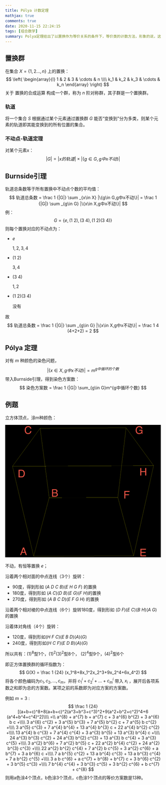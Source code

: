 ```yaml
---
title: Pólya 计数定理
mathjax: true
comments: true
date: 2020-11-15 22:24:15
tags: [组合数学]
summary: Polya定理给出了以置换作为等价关系的条件下，等价类的计数方法，形象的说，这个就是求出了本质不同的染色方案数。
---
```


## 置换群

在集合 $X=\{1,2...,n\}$ 上的置换：
$$
\left(
\begin{array}{l}
1 & 2 & 3 & \cdots & n \\\\
k_1 & k_2 & k_3 & \cdots & k_n
\end{array}
\right)
$$
关于 置换的合成运算 构成一个群，称为 $n$ 阶对称群，其子群是一个置换群。

### 轨道

将一个集合 $S$ 根据通过某个元素通过置换群 $G$ 能否“变换到”分为多类，则某个元素的轨道即其能变换到的所有位置的集合。

### 不动点-轨道定理

对某个元素x：
$$
|G| = |x的轨道|\times |\{g\in G,g中x不动\}|
$$

## Burnside引理

轨道总条数等于所有置换中不动点个数的平均值：
$$
轨道总条数 = \frac 1 {|G|} \sum _{x\in X} |\{g\in G,g中x不动\}| = \frac 1 {|G|} \sum _{g\in G} |\{x\in X,g中x不动\}|
$$
例：
$$
G=\{e,(1\ 2),(3\ 4),(1\ 2)(3\ 4)\}
$$
则每个置换对应的不动点为：

- $e$

  $1,2,3,4$

- $(1\ 2)$

  $3, 4$

- $(3\ 4)$

  $1, 2$

- $(1\ 2)(3\ 4)$

  没有

故
$$
轨道总条数 = \frac 1 {|G|} \sum _{g\in G} |\{x\in X,g中x不动\}| = \frac 1 4 (4+2+2) = 2
$$

## Pólya 定理

对有 $m$ 种颜色的染色问题，
$$
|\{x\in X,g中x不动\}| = m ^ {g中循环的个数}
$$
带入Burnside引理，得到染色方案数：
$$
染色方案数 = \frac 1 {|G|} \sum_{g\in G}m^{g中循环个数}
$$

## 例题

立方体顶点，涂m种颜色：

![cube](Polya-计数定理/cube.png)

不动，有恒等置换 $e$；

沿着两个相对面的中点连线（3个）旋转：

- 90度，得到形如 $(A\ D\ C\ B)(E\ H\ G\ F)$ 的置换
- 180度，得到形如 $(A\ C)(D\ B)(E\ G)(F\ H)$的置换
- 270度，得到形如 $(A\ B\ C\ D)(E\ F\ G\ H)$ 的置换

沿着两个相对棱的中点连线（6个）旋转180度，得到形如 $(D\ F)(E\ C)(B\ H)(A\ G)$的置换

沿着体对角线（4个）旋转：

- 120度，得到形如$(H\ F\ C)(E\ B\ D)(A)(G)$
- 240度，得到形如$(H\ C\ F)(E\ D\ B)(A)(G)$

所以共有：$(1)^8$型1个，$(1)^2(3)^2$型8个， $(2)^4$型9个，$(4)^2$型6个

即正方体置换群的循环指数为：
$$
G(X) = \frac 1 {24} (x_1^8+8x_1^2x_2^3+9x_2^4+6x_4^2)
$$
将各个颜色编码为$c_1,c_2,...,c_m$，并将 $c_1^i+c_2^i+...+c_m^i$ 带入 $x_i$ ，展开后各项系数之和即为总的方案数。某项之前的系数即为对应方案的方案数。

例如 $m=3$ :
$$
\frac 1 {24} [(a+b+c)^8+8(a+b+c)^2(a^3+b^3+c^3)^2+9(a^2+b^2+c^2)^4+6 (a^4+b^4+c^4)^2]\\\\
=\\
a^{8} + a^{7} b + a^{7} c + 3 a^{6} b^{2} + 3 a^{6} b c +\\\\
3 a^{6} c^{2} + 3 a^{5} b^{3} + 7 a^{5} b^{2} c + 7 a^{5} b c^{2} +\\\\
3 a^{5} c^{3} + 7 a^{4} b^{4} + 13 a^{4} b^{3} c + 22 a^{4} b^{2} c^{2} +\\\\
13 a^{4} b c^{3} + 7 a^{4} c^{4} + 3 a^{3} b^{5} + 13 a^{3} b^{4} c +\\\\
24 a^{3} b^{3} c^{2} + 24 a^{3} b^{2} c^{3} + 13 a^{3} b c^{4} + 3 a^{3} c^{5} +\\\\
3 a^{2} b^{6} + 7 a^{2} b^{5} c + 22 a^{2} b^{4} c^{2} + 24 a^{2} b^{3} c^{3} +\\\\
22 a^{2} b^{2} c^{4} + 7 a^{2} b c^{5} + 3 a^{2} c^{6} + a b^{7} + 3 a b^{6} c +\\\\
7 a b^{5} c^{2} + 13 a b^{4} c^{3} + 13 a b^{3} c^{4} + 7 a b^{2} c^{5} +\\\\
3 a b c^{6} + a c^{7} + b^{8} + b^{7} c + 3 b^{6} c^{2} + 3 b^{5} c^{3} +\\\\
7 b^{4} c^{4} + 3 b^{3} c^{5} + 3 b^{2} c^{6} + b c^{7} + c^{8}
$$
则用a色涂4个顶点，b色涂3个顶点，c色涂1个顶点的等价方案数是13种。

